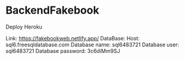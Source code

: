 # BackendFakebook
Deploy Heroku

Link: https://fakebookweb.netlify.app/
DataBase: 
Host: sql6.freesqldatabase.com
Database name: sql6483721
Database user: sql6483721
Database password: 3c6diMm9SJ
